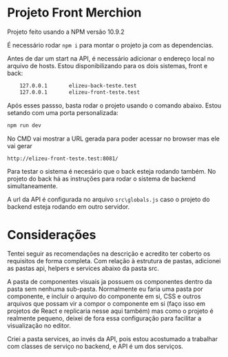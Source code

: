 # Projeto Front Merchion

Projeto feito usando a NPM versão 10.9.2

É necessário rodar ``npm i`` para montar o projeto ja com as dependencias. 


Antes de dar um start na API, é necessário adicionar o endereço local no arquivo de hosts. Estou disponibilizando para os dois sistemas, front e back:

```bash
	127.0.0.1       elizeu-back-teste.test
	127.0.0.1       elizeu-front-teste.test
```

Após esses passso, basta rodar o projeto usando o comando abaixo. Estou setando com uma porta personalizada:

```bash
npm run dev
```

No CMD vai mostrar a URL gerada para poder acessar no browser mas ele vai gerar 
```bash
http://elizeu-front-teste.test:8081/
```

Para testar o sistema é necesário que o back esteja rodando também. No projeto do back há as instruções para rodar o sistema de backend simultaneamente.

A url da API é configurada no arquivo ```src\globals.js``` caso o projeto do backend esteja rodando em outro servidor.

# Considerações

Tentei seguir as recomendações na descrição e acredito ter coberto os requisitos de forma completa. Com relação à estrutura de pastas, adicionei as pastas api, helpers e services abaixo da pasta src.

A pasta de componentes visuais ja possuem os componentes dentro da pasta sem nenhuma sub-pasta. Normalmente eu faria uma pasta por componente, e incluir o arquivo do componente em si, CSS e outros arquivos que possam vir a compor o componente em si (faço isso em projetos de React e replicaria nesse aqui também) mas como o projeto é realmente pequeno, deixei de fora essa configuração para facilitar a visualização no editor.

Criei a pasta services, ao invés da API, pois estou acostumado a trabalhar com classes de serviço no backend, e API é um dos serviços. 